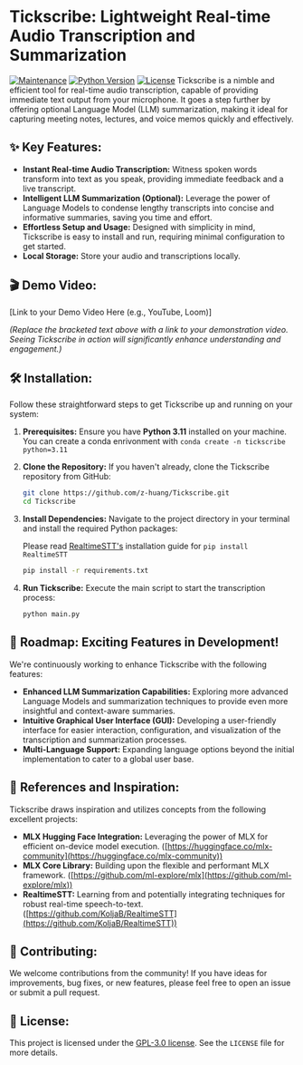 # Tickscribe: Lightweight Real-time Audio Transcription and Summarization

[![Maintenance](https://img.shields.io/badge/Maintained%3F-yes-green.svg)](https://github.com/z-huang/Tickscribe/commits/main)
[![Python Version](https://img.shields.io/badge/Python-3.11-blue.svg)](https://www.python.org/downloads/)
[![License](https://img.shields.io/badge/License-GPL-yellow.svg)](https://www.gnu.org/licenses/gpl-3.0)
Tickscribe is a nimble and efficient tool for real-time audio transcription, capable of providing immediate text output from your microphone. It goes a step further by offering optional Language Model (LLM) summarization, making it ideal for capturing meeting notes, lectures, and voice memos quickly and effectively.

## ✨ Key Features:

* **Instant Real-time Audio Transcription:** Witness spoken words transform into text as you speak, providing immediate feedback and a live transcript.
* **Intelligent LLM Summarization (Optional):** Leverage the power of Language Models to condense lengthy transcripts into concise and informative summaries, saving you time and effort.
* **Effortless Setup and Usage:** Designed with simplicity in mind, Tickscribe is easy to install and run, requiring minimal configuration to get started.
* **Local Storage:** Store your audio and transcriptions locally.

## 🎬 Demo Video:

[Link to your Demo Video Here (e.g., YouTube, Loom)]

*(Replace the bracketed text above with a link to your demonstration video. Seeing Tickscribe in action will significantly enhance understanding and engagement.)*

## 🛠️ Installation:

Follow these straightforward steps to get Tickscribe up and running on your system:

1.  **Prerequisites:** Ensure you have **Python 3.11** installed on your machine. You can create a conda enrivonment with `conda create -n tickscribe python=3.11`

2.  **Clone the Repository:** If you haven't already, clone the Tickscribe repository from GitHub:
    ```bash
    git clone https://github.com/z-huang/Tickscribe.git
    cd Tickscribe
    ```

3.  **Install Dependencies:** Navigate to the project directory in your terminal and install the required Python packages:

    Please read [RealtimeSTT's](https://github.com/KoljaB/RealtimeSTT?tab=readme-ov-file#installation) installation guide for `pip install RealtimeSTT`
    ```bash
    pip install -r requirements.txt
    ```

4.  **Run Tickscribe:** Execute the main script to start the transcription process:
    ```bash
    python main.py
    ```

## 🚀 Roadmap: Exciting Features in Development!

We're continuously working to enhance Tickscribe with the following features:

* **Enhanced LLM Summarization Capabilities:** Exploring more advanced Language Models and summarization techniques to provide even more insightful and context-aware summaries.
* **Intuitive Graphical User Interface (GUI):** Developing a user-friendly interface for easier interaction, configuration, and visualization of the transcription and summarization processes.
* **Multi-Language Support:** Expanding language options beyond the initial implementation to cater to a global user base.

## 🔗 References and Inspiration:

Tickscribe draws inspiration and utilizes concepts from the following excellent projects:

* **MLX Hugging Face Integration:** Leveraging the power of MLX for efficient on-device model execution. ([https://huggingface.co/mlx-community](https://huggingface.co/mlx-community))
* **MLX Core Library:** Building upon the flexible and performant MLX framework. ([https://github.com/ml-explore/mlx](https://github.com/ml-explore/mlx))
* **RealtimeSTT:** Learning from and potentially integrating techniques for robust real-time speech-to-text. ([https://github.com/KoljaB/RealtimeSTT](https://github.com/KoljaB/RealtimeSTT))

## 🙏 Contributing:

We welcome contributions from the community! If you have ideas for improvements, bug fixes, or new features, please feel free to open an issue or submit a pull request.

## 📜 License:

This project is licensed under the [GPL-3.0 license](https://www.gnu.org/licenses/gpl-3.0.html). See the `LICENSE` file for more details.